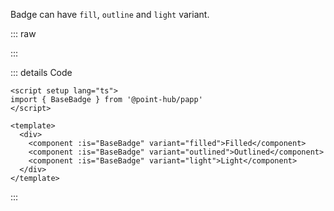 Badge can have `fill`, `outline` and `light` variant.

::: raw

<ClientOnly>
  <BadgeVariant />
</ClientOnly>

:::

::: details Code

```vue
<script setup lang="ts">
import { BaseBadge } from '@point-hub/papp'
</script>

<template>
  <div>
    <component :is="BaseBadge" variant="filled">Filled</component>
    <component :is="BaseBadge" variant="outlined">Outlined</component>
    <component :is="BaseBadge" variant="light">Light</component>
  </div>
</template>
```

:::
